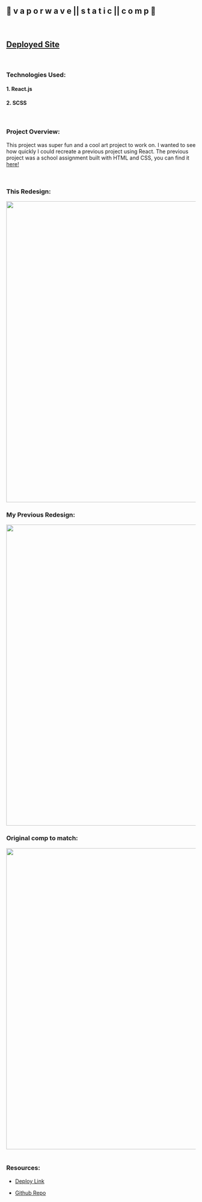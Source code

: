 ## 🌊 v a p o r w a v e || s t a t i c || c o m p 🌊

<br>

## [Deployed Site](https://vaporwave-comp.netlify.app/)

<br>

### Technologies Used:
#### 1. React.js
#### 2. SCSS
<br>

### Project Overview:
  This project was super fun and a cool art project to work on. I wanted to see how quickly I could recreate a previous project using React. The previous project was a school assignment built with HTML and CSS, you can find it [here!](https://github.com/reganlosey/synthwave-static-comp)

<br>

### This Redesign:
<img width="800" src="https://user-images.githubusercontent.com/82983696/156897324-ab3e670b-52a5-4732-a4fe-7ffb42600b2a.png">
<br>

### My Previous Redesign:
<img width ="800" src="https://user-images.githubusercontent.com/82983696/156897257-6e9f1f24-f41f-4322-8eb1-33243e6c2428.png">


### Original comp to match:
<img width ="800" src="https://user-images.githubusercontent.com/82983696/139769248-d63e056e-3457-47d6-82d3-3a8bfe810f64.png">

<br>
<br>


### Resources:
- [Deploy Link](https://reganlosey.github.io/static-comp/)

- [Github Repo](https://github.com/reganlosey/static-comp)
